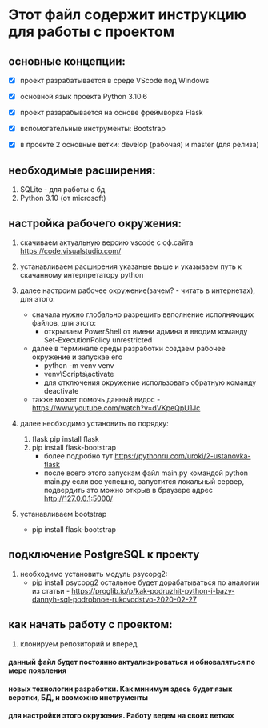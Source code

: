 # Этот файл содержит инструкцию для работы с проектом

## основные концепции: 

- [X] проект разрабатывается в среде VScode под Windows
- [X] основной язык проекта Python 3.10.6
- [X] проект разарабывается на основе фреймворка Flask
- [X] вспомогательные инструменты: Bootstrap
- [X] в проекте 2 основные ветки: develop (рабочая) и master (для релиза)


## необходимые расширения:
1) SQLite - для работы с бд 
2) Python 3.10 (от microsoft)

## настройка рабочего окружения:

1) cкачиваем актуальную версию vscode с оф.сайта https://code.visualstudio.com/
2) устанавливаем расширения указаные выше и указываем путь к скачанному интерпретатору python
3) далее настроим рабочее окружение(зачем? - читать в интернетах), для этого:
    - сначала нужно глобально разрешить ввполнение исполняющих файлов, для этого:
        - открываем PowerShell от имени админа и вводим команду Set-ExecutionPolicy unrestricted
    - далее в терминале среды разработки создаем рабочее окружение и запускае его 
      - python -m venv venv 
      - venv\Scripts\activate 
      - для отключения окружение использовать обратную команду deactivate
    - также может помочь данный видос - https://www.youtube.com/watch?v=dVKpeQpU1Jc
4) далее необходимо установить по порядку:
   1) flask pip install flask 
   2) pip install flask-bootstrap
       - более подробно тут https://pythonru.com/uroki/2-ustanovka-flask
       - после всего этого запускам  файл main.py командой python main.py
           если все успешно, запустится локальный сервер, подвердить это можно открыв в браузере адрес http://127.0.0.1:5000/

4) устанавливаем bootstrap
    - pip install flask-bootstrap

## подключение PostgreSQL к проекту
1) необходимо установить модуль psycopg2:
    - pip install psycopg2
остальное будет дорабатываться по аналогии из статьи - https://proglib.io/p/kak-podruzhit-python-i-bazy-dannyh-sql-podrobnoe-rukovodstvo-2020-02-27
    
## как начать работу с проектом:

1) клонируем репозиторий и вперед

#### данный файл будет постоянно актуализироваться и обноваляться по мере появления
#### новых технологии разработки. Как минимум здесь будет язык верстки, БД, и возможно инструменты 
#### для настройки этого окружения. Работу ведем на своих ветках 
